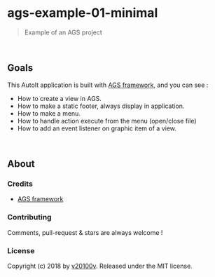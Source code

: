 ags-example-01-minimal
=======================

> Example of an AGS project  


<br/>


## Goals

This AutoIt application is built with [AGS framework](https://autoit-gui-skeleton.github.io/), and you can see :

- How to create a view in AGS.
- How to make a static footer, always display in application.
- How to make a menu.
- How to handle action execute from the menu (open/close file)
- How to add an event listener on graphic item of a view.


<br/>

## About

### Credits

- [AGS framework](https://autoit-gui-skeleton.github.io/)

### Contributing

Comments, pull-request & stars are always welcome !


### License

Copyright (c) 2018 by [v20100v](https://github.com/v20100v). Released under the MIT license.
